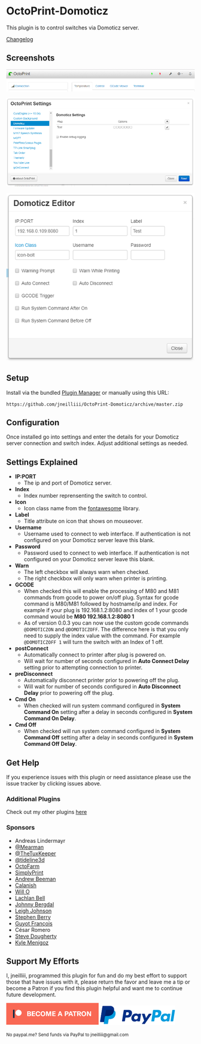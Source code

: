 # OctoPrint-Domoticz

This plugin is to control switches via Domoticz server.

[Changelog](changelog.md)

##  Screenshots
![screenshot](screenshot.png)

![screenshot](settings.png)

![screenshot](domoticz_editor.png)

## Setup

Install via the bundled [Plugin Manager](https://github.com/foosel/OctoPrint/wiki/Plugin:-Plugin-Manager)
or manually using this URL:

    https://github.com/jneilliii/OctoPrint-Domoticz/archive/master.zip


## Configuration

Once installed go into settings and enter the details for your Domoticz server connection and switch index. Adjust additional settings as needed.

## Settings Explained

- **IP:PORT**
  - The ip and port of Domoticz server.
- **Index**
  - Index number reprensenting the switch to control.
- **Icon**
  - Icon class name from the [fontawesome](https://fontawesome.com/v3.2.1/icons/) library.
- **Label**
  - Title attribute on icon that shows on mouseover.
- **Username**
  - Username used to connect to web interface. If authentication is not configured on your Domoticz server leave this blank.
- **Password**
  - Password used to connect to web interface. If authentication is not configured on your Domoticz server leave this blank.
- **Warn**
  - The left checkbox will always warn when checked.
  - The right checkbox will only warn when printer is printing.
- **GCODE**
  - When checked this will enable the processing of M80 and M81 commands from gcode to power on/off plug.  Syntax for gcode command is M80/M81 followed by hostname/ip and index.  For example if your plug is 192.168.1.2:8080 and index of 1 your gcode command would be **M80 192.168.1.2:8080 1**
  - As of version 0.0.3 you can now use the custom gcode commands `@DOMOTICZON` and `@DOMOTICZOFF`. The difference here is that you only need to supply the index value with the command.  For example `@DOMOTICZOFF 1` will turn the switch with an Index of 1 off.
- **postConnect**
  - Automatically connect to printer after plug is powered on.
  - Will wait for number of seconds configured in **Auto Connect Delay** setting prior to attempting connection to printer.
- **preDisconnect**
  - Automatically disconnect printer prior to powering off the plug.
  - Will wait for number of seconds configured in **Auto Disconnect Delay** prior to powering off the plug.
- **Cmd On**
  - When checked will run system command configured in **System Command On** setting after a delay in seconds configured in **System Command On Delay**.
- **Cmd Off**
  - When checked will run system command configured in **System Command Off** setting after a delay in seconds configured in **System Command Off Delay**.
  
## Get Help

If you experience issues with this plugin or need assistance please use the issue tracker by clicking issues above.

### Additional Plugins

Check out my other plugins [here](https://plugins.octoprint.org/by_author/#jneilliii)

### Sponsors
- Andreas Lindermayr
- [@Mearman](https://github.com/Mearman)
- [@TheTuxKeeper](https://github.com/thetuxkeeper)
- [@tideline3d](https://github.com/tideline3d/)
- [OctoFarm](https://octofarm.net/)
- [SimplyPrint](https://simplyprint.dk/)
- [Andrew Beeman](https://github.com/Kiendeleo)
- [Calanish](https://github.com/calanish)
- [Will O](https://github.com/4wrxb)
- [Lachlan Bell](https://lachy.io/)
- [Johnny Bergdal](https://github.com/bergdahl)
- [Leigh Johnson](https://github.com/leigh-johnson)
- [Stephen Berry](https://github.com/berrystephenw)
- [Guyot François](https://github.com/iFrostizz)
- César Romero
- [Steve Dougherty](https://github.com/Thynix)
- [Kyle Menigoz](https://menigoz.me)
## Support My Efforts
I, jneilliii, programmed this plugin for fun and do my best effort to support those that have issues with it, please return the favor and leave me a tip or become a Patron if you find this plugin helpful and want me to continue future development.

[![Patreon](patreon-with-text-new.png)](https://www.patreon.com/jneilliii) [![paypal](paypal-with-text.png)](https://paypal.me/jneilliii)

<small>No paypal.me? Send funds via PayPal to jneilliii&#64;gmail&#46;com</small>


